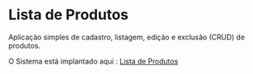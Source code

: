 # Lista de Produtos
Aplicação simples de cadastro, listagem, edição e exclusão (CRUD) de produtos.

O Sistema está implantado aqui : [Lista de Produtos](https://lista-de-produtos-omega.vercel.app/)

